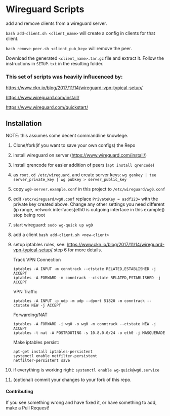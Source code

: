 # Wireguard Scripts

add and remove clients from a wireguard server.

`bash add-client.sh <client_name>` will create a config in clients for that client.

`bash remove-peer.sh <client_pub_key>` will remove the peer.

Download the generated `<client_name>.tar.gz` file and extract it. Follow the instructions in `SETUP.txt` in the resulting folder.


### This set of scripts was heavily influcenced by:

https://www.ckn.io/blog/2017/11/14/wireguard-vpn-typical-setup/

https://www.wireguard.com/install/

https://www.wireguard.com/quickstart/


## Installation
NOTE: this assumes some decent commandline knowlege.

1. Clone/fork(if you want to save your own configs) the Repo

1. install wireguard on server (https://www.wireguard.com/install/)

1. install qrencode for easier addition of peers (`apt install qrencode`)

1. as `root`, `cd /etc/wireguard`, and create server keys: `wg genkey | tee server_private_key | wg pubkey > server_public_key`

1. copy `wg0-server.example.conf` in this project to `/etc/wireguard/wg0.conf`

1. edit `/etc/wireguard/wg0.conf` replace `PrivateKey = asdf123=` with the private key created above.
   Change any other settings you need different (ip range, network interfaces[eth0 is outgoing interface in this example])
   stop being root

1. start wireguard: `sudo wg-quick up wg0` 

1. add a client `bash add-client.sh <new-client>`

1. setup iptables rules, see: https://www.ckn.io/blog/2017/11/14/wireguard-vpn-typical-setup/ step 6 for more details.

    Track VPN Connection
    ```
    iptables -A INPUT -m conntrack --ctstate RELATED,ESTABLISHED -j ACCEPT
    iptables -A FORWARD -m conntrack --ctstate RELATED,ESTABLISHED -j ACCEPT
    ```
    VPN Traffic
    ```
    iptables -A INPUT -p udp -m udp --dport 51820 -m conntrack --ctstate NEW -j ACCEPT
    ```
    Forwarding/NAT
    ```
    iptables -A FORWARD -i wg0 -o wg0 -m conntrack --ctstate NEW -j ACCEPT
    iptables -t nat -A POSTROUTING -s 10.8.0.0/24 -o eth0 -j MASQUERADE
    ```
    Make iptables persist: 
    ```
    apt-get install iptables-persistent
    systemctl enable netfilter-persistent
    netfilter-persistent save
    ```

1. if everything is working right: `systemctl enable wg-quick@wg0.service`

1. (optional) commit your changes to your fork of this repo.


#### Contributing
If you see something wrong and have fixed it, or have something to add, make a Pull Request!




